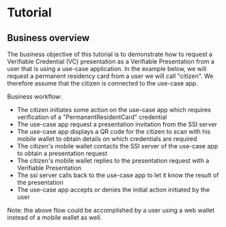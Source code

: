 # Tutorial

## Business overview
The business objective of this tutorial is to demonstrate how to request a Verifiable Credential (VC) presentation as a Verifiable Presentation from a user that is using a use-case application.
In the example below, we will request a permanent residency card from a user we will call "citizen". We therefore assume that the citizen is connected to the use-case app.

Business workflow:
- The citizen initiates some action on the use-case app which requires verification of a "PermanentResidentCard" credential
- The use-case app request a presentation invitation from the SSI server
- The use-case app displays a QR code for the citizen to scan with his mobile wallet to obtain details on which credentials are required
- The citizen's mobile wallet contacts the SSI server of the use-case app to obtain a presentation request
- The citizen's mobile wallet replies to the presentation request with a Verifiable Presentation
- The ssi server calls back to the use-case app to let it know the result of the presentation
- The use-case app accepts or denies the initial action initiated by the user

Note: the above flow could be accomplished by a user using a web wallet instead of a mobile wallet as well.
